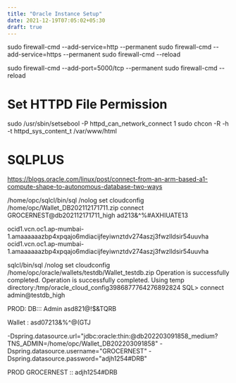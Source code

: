 ```yaml
---
title: "Oracle Instance Setup"
date: 2021-12-19T07:05:02+05:30
draft: true
---
```



sudo firewall-cmd --add-service=http --permanent
sudo firewall-cmd --add-service=https --permanent
sudo firewall-cmd --reload


sudo firewall-cmd --add-port=5000/tcp --permanent
sudo firewall-cmd --reload


# Set HTTPD File Permission
sudo /usr/sbin/setsebool -P httpd_can_network_connect 1
sudo  chcon -R -h -t httpd_sys_content_t /var/www/html
 
 
 # SQLPLUS 
 https://blogs.oracle.com/linux/post/connect-from-an-arm-based-a1-compute-shape-to-autonomous-database-two-ways
 
 
/home/opc/sqlcl/bin/sql /nolog
set cloudconfig /home/opc/Wallet_DB202112171711.zip
connect GROCERNEST@db202112171711_high
ad213&^%#AXHIUATE13



ocid1.vcn.oc1.ap-mumbai-1.amaaaaaazbp4xpqajo6mdiacijfeyiwnztdv274aszj3fwzlldsir54uuvha
ocid1.vcn.oc1.ap-mumbai-1.amaaaaaazbp4xpqajo6mdiacijfeyiwnztdv274aszj3fwzlldsir54uuvha

sqlcl/bin/sql /nolog
set cloudconfig /home/opc/oracle/wallets/testdb/Wallet_testdb.zip
Operation is successfully completed.
Operation is successfully completed.
Using temp directory:/tmp/oracle_cloud_config3986877764276892824
SQL> connect admin@testdb_high





PROD:
DB:::
Admin
asd821@!$&TQRB



Wallet : asd07213&%^@(GTJ


-Dspring.datasource.url="jdbc:oracle:thin:@db202203091858_medium?TNS_ADMIN=/home/opc/Wallet_DB202203091858" -Dspring.datasource.username="GROCERNEST" -Dspring.datasource.password="adjh1254#DRB"


PROD
GROCERNEST :: adjh1254#DRB
